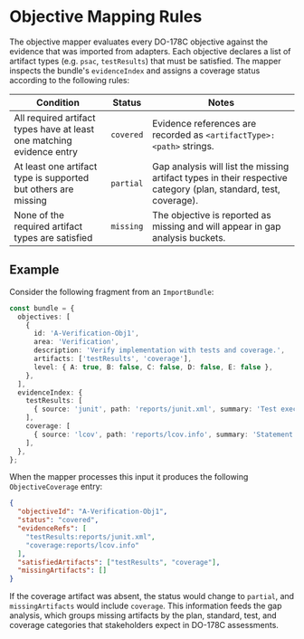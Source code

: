 # Objective Mapping Rules

The objective mapper evaluates every DO-178C objective against the evidence that
was imported from adapters. Each objective declares a list of artifact types
(e.g. `psac`, `testResults`) that must be satisfied. The mapper inspects the
bundle's `evidenceIndex` and assigns a coverage status according to the
following rules:

| Condition | Status | Notes |
| --- | --- | --- |
| All required artifact types have at least one matching evidence entry | `covered` | Evidence references are recorded as `<artifactType>:<path>` strings. |
| At least one artifact type is supported but others are missing | `partial` | Gap analysis will list the missing artifact types in their respective category (plan, standard, test, coverage). |
| None of the required artifact types are satisfied | `missing` | The objective is reported as missing and will appear in gap analysis buckets. |

## Example

Consider the following fragment from an `ImportBundle`:

```ts
const bundle = {
  objectives: [
    {
      id: 'A-Verification-Obj1',
      area: 'Verification',
      description: 'Verify implementation with tests and coverage.',
      artifacts: ['testResults', 'coverage'],
      level: { A: true, B: false, C: false, D: false, E: false },
    },
  ],
  evidenceIndex: {
    testResults: [
      { source: 'junit', path: 'reports/junit.xml', summary: 'Test execution', timestamp: '2024-01-10T10:00:00Z' },
    ],
    coverage: [
      { source: 'lcov', path: 'reports/lcov.info', summary: 'Statement coverage', timestamp: '2024-01-10T10:00:00Z' },
    ],
  },
};
```

When the mapper processes this input it produces the following
`ObjectiveCoverage` entry:

```json
{
  "objectiveId": "A-Verification-Obj1",
  "status": "covered",
  "evidenceRefs": [
    "testResults:reports/junit.xml",
    "coverage:reports/lcov.info"
  ],
  "satisfiedArtifacts": ["testResults", "coverage"],
  "missingArtifacts": []
}
```

If the coverage artifact was absent, the status would change to `partial`, and
`missingArtifacts` would include `coverage`. This information feeds the gap
analysis, which groups missing artifacts by the plan, standard, test, and
coverage categories that stakeholders expect in DO-178C assessments.
